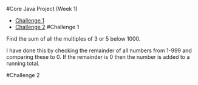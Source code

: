 #Core Java Project (Week 1)

* [Challenge 1](#challenge-1)
* [Challenge 2](#challenge-2)
#Challenge 1

Find the sum of all the multiples of 3 or 5 below 1000.

I have done this by checking the remainder of all numbers from 1-999 and comparing these to 0. If the remainder is 0 then the number is added to a running total.

#Challenge 2